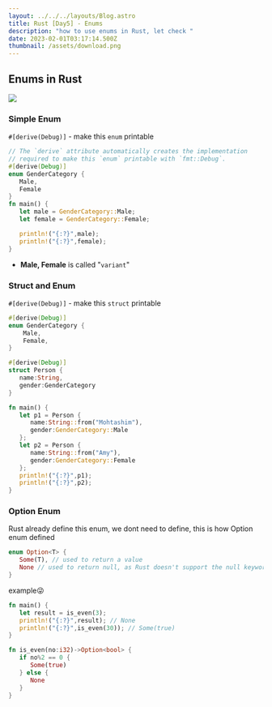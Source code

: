 ```yaml
---
layout: ../../../layouts/Blog.astro
title: Rust [Day5] - Enums
description: "how to use enums in Rust, let check "
date: 2023-02-01T03:17:14.500Z
thumbnail: /assets/download.png
---
```

## Enums in Rust

![](/assets/download.png)

### Simple Enum

`#[derive(Debug)]` - make this `enum` printable

```rust
// The `derive` attribute automatically creates the implementation
// required to make this `enum` printable with `fmt::Debug`.
#[derive(Debug)]
enum GenderCategory {
   Male,
   Female
}
fn main() {
   let male = GenderCategory::Male;
   let female = GenderCategory::Female;

   println!("{:?}",male);
   println!("{:?}",female);
}
```



* **Male, Female** is called "`variant`"

### Struct and Enum

`#[derive(Debug)]` - make this `struct` printable

```rust
#[derive(Debug)]
enum GenderCategory {
    Male,
    Female,
}

#[derive(Debug)]
struct Person {
   name:String,
   gender:GenderCategory
}

fn main() {
   let p1 = Person {
      name:String::from("Mohtashim"),
      gender:GenderCategory::Male
   };
   let p2 = Person {
      name:String::from("Amy"),
      gender:GenderCategory::Female
   };
   println!("{:?}",p1);
   println!("{:?}",p2);
}

```

### Option Enum

Rust already define this enum, we dont need to define, this is how Option enum defined

```rust
enum Option<T> {
   Some(T), // used to return a value
   None // used to return null, as Rust doesn't support the null keyword
}
```

example😜

```rust
fn main() {
   let result = is_even(3);
   println!("{:?}",result); // None
   println!("{:?}",is_even(30)); // Some(true)
}

fn is_even(no:i32)->Option<bool> {
   if no%2 == 0 {
      Some(true)
   } else {
      None
   }
}
```